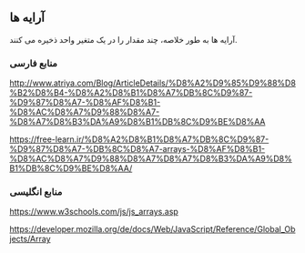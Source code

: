 ## آرایه ها

آرایه ها به طور خلاصه، چند مقدار را در یک متغیر واحد ذخیره می کنند.

### منابع فارسی

http://www.atriya.com/Blog/ArticleDetails/%D8%A2%D9%85%D9%88%D8%B2%D8%B4-%D8%A2%D8%B1%D8%A7%DB%8C%D9%87-%D9%87%D8%A7-%D8%AF%D8%B1-%D8%AC%D8%A7%D9%88%D8%A7-%D8%A7%D8%B3%DA%A9%D8%B1%DB%8C%D9%BE%D8%AA

https://free-learn.ir/%D8%A2%D8%B1%D8%A7%DB%8C%D9%87-%D9%87%D8%A7-%DB%8C%D8%A7-arrays-%D8%AF%D8%B1-%D8%AC%D8%A7%D9%88%D8%A7%D8%A7%D8%B3%DA%A9%D8%B1%DB%8C%D9%BE%D8%AA/

### منابع انگلیسی

https://www.w3schools.com/js/js_arrays.asp

https://developer.mozilla.org/de/docs/Web/JavaScript/Reference/Global_Objects/Array
